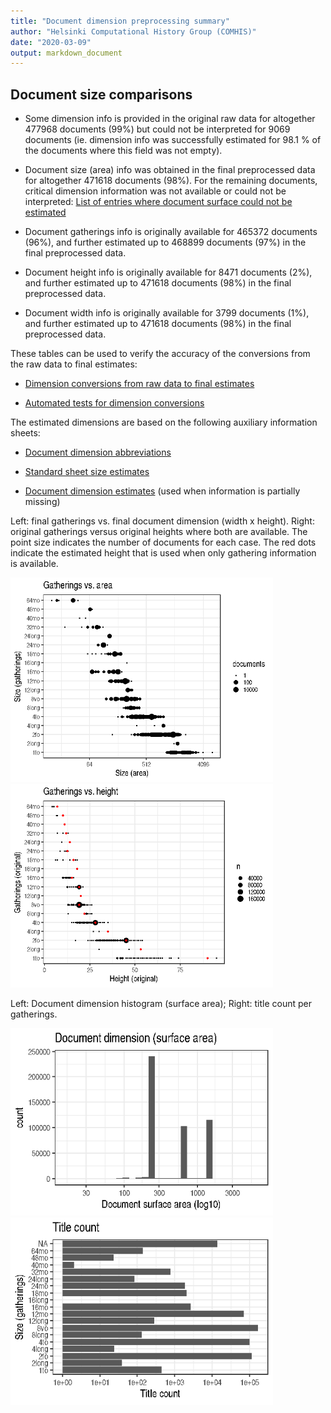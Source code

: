 ```yaml
---
title: "Document dimension preprocessing summary"
author: "Helsinki Computational History Group (COMHIS)"
date: "2020-03-09"
output: markdown_document
---
```




## Document size comparisons

  * Some dimension info is provided in the original raw data for altogether 477968 documents (99%) but could not be interpreted for 9069 documents (ie. dimension info was successfully estimated for 98.1 % of the documents where this field was not empty).

  * Document size (area) info was obtained in the final preprocessed data for altogether 471618 documents (98%). For the remaining documents, critical dimension information was not available or could not be interpreted: [List of entries where document surface could not be estimated](output.tables/physical_dimension_incomplete.csv)

  * Document gatherings info is originally available for 465372 documents (96%), and further estimated up to 468899 documents (97%) in the final preprocessed data.

  * Document height info is originally available for 8471 documents (2%), and further estimated up to 471618 documents (98%) in the final preprocessed data.

  * Document width info is originally available for 3799 documents (1%), and further estimated up to 471618 documents (98%) in the final preprocessed data.


These tables can be used to verify the accuracy of the conversions from the raw data to final estimates:

  * [Dimension conversions from raw data to final estimates](output.tables/conversions_physical_dimension.csv)

  * [Automated tests for dimension conversions](https://github.com/COMHIS/bibliographica/blob/master/inst/extdata/tests_dimension_polish.csv)



The estimated dimensions are based on the following auxiliary information sheets:

  * [Document dimension abbreviations](https://github.com/COMHIS/bibliographica/blob/master/inst/extdata/document_size_abbreviations.csv)

  * [Standard sheet size estimates](https://github.com/COMHIS/bibliographica/blob/master/inst/extdata/sheetsizes.csv)

  * [Document dimension estimates](https://github.com/COMHIS/bibliographica/blob/master/inst/extdata/documentdimensions.csv) (used when information is partially missing)


<!--[Discarded dimension info](dimensions_discarded.csv)-->

Left: final gatherings vs. final document dimension (width x height). Right: original gatherings versus original heights where both are available. The point size indicates the number of documents for each case. The red dots indicate the estimated height that is used when only gathering information is available. 

<img src="output.tables/figure/summary-1.png" title="plot of chunk summary" alt="plot of chunk summary" width="420px" /><img src="output.tables/figure/summary-2.png" title="plot of chunk summary" alt="plot of chunk summary" width="420px" />


Left: Document dimension histogram (surface area);
Right: title count per gatherings.

<img src="output.tables/figure/sizes-1.png" title="plot of chunk sizes" alt="plot of chunk sizes" width="420px" /><img src="output.tables/figure/sizes-2.png" title="plot of chunk sizes" alt="plot of chunk sizes" width="420px" />



<!--

### Gatherings timelines



Popularity of different document sizes over time. Left: absolute title
counts. Right: relative title counts. Gatherings with less than `r
nmin` documents at every decade are excluded:


```
## Error in `$<-.data.frame`(`*tmp*`, publication_time, value = numeric(0)): replacement has 0 rows, data has 468899
```

```
## Error in print(res$plot): object 'res' not found
```

```
## Error in `$<-.data.frame`(`*tmp*`, "publication_time", value = numeric(0)): replacement has 0 rows, data has 468899
```

```
## Error in print(res$plot): object 'res' not found
```


## Average document dimensions 

Here we use the original data only:


```
## Error: Can't subset columns that don't exist.
## [31m✖[39m The column `publication_decade` doesn't exist.
```

```
## Error: Column `publication_decade` is unknown
```

```
## Error in FUN(X[[i]], ...): object 'publication_decade' not found
```

![plot of chunk avedimstime](output.tables/figure/avedimstime-1.png)




Only the most frequently occurring gatherings are listed here:


|gatherings.original | mean.width| median.width| mean.height| median.height|   n|
|:-------------------|----------:|------------:|-----------:|-------------:|---:|
|1to                 |      29.06|        29.06|       41.97|         41.97|  29|
|2fo                 |      22.35|        22.35|       36.90|         36.90| 838|
|4to                 |      19.17|        19.17|       21.78|         21.78| 540|
|8vo                 |      16.50|        16.50|       19.24|         19.24| 683|
|12mo                |      11.50|        11.50|       15.52|         15.52| 110|
|16mo                |      11.00|        11.00|       11.04|         11.04|  23|
|18mo                |      10.00|        10.00|       11.40|         11.40|   5|

-->
